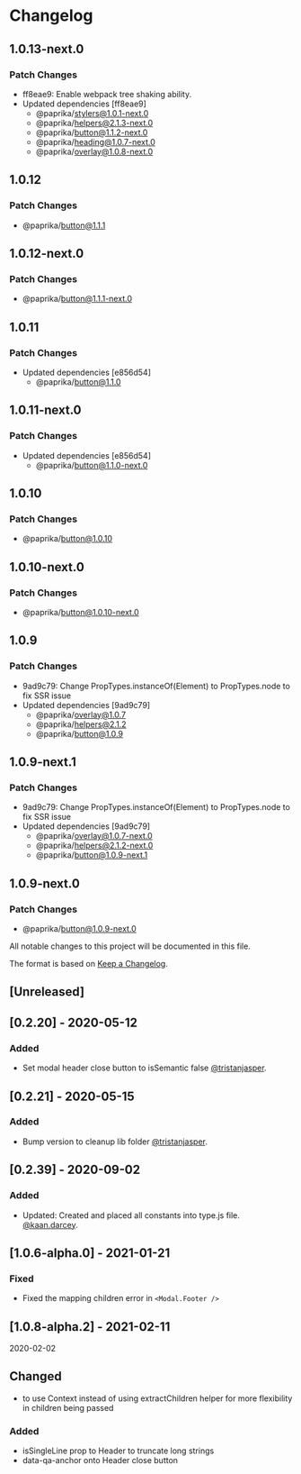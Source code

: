 # Changelog

## 1.0.13-next.0

### Patch Changes

- ff8eae9: Enable webpack tree shaking ability.
- Updated dependencies [ff8eae9]
  - @paprika/stylers@1.0.1-next.0
  - @paprika/helpers@2.1.3-next.0
  - @paprika/button@1.1.2-next.0
  - @paprika/heading@1.0.7-next.0
  - @paprika/overlay@1.0.8-next.0

## 1.0.12

### Patch Changes

- @paprika/button@1.1.1

## 1.0.12-next.0

### Patch Changes

- @paprika/button@1.1.1-next.0

## 1.0.11

### Patch Changes

- Updated dependencies [e856d54]
  - @paprika/button@1.1.0

## 1.0.11-next.0

### Patch Changes

- Updated dependencies [e856d54]
  - @paprika/button@1.1.0-next.0

## 1.0.10

### Patch Changes

- @paprika/button@1.0.10

## 1.0.10-next.0

### Patch Changes

- @paprika/button@1.0.10-next.0

## 1.0.9

### Patch Changes

- 9ad9c79: Change PropTypes.instanceOf(Element) to PropTypes.node to fix SSR issue
- Updated dependencies [9ad9c79]
  - @paprika/overlay@1.0.7
  - @paprika/helpers@2.1.2
  - @paprika/button@1.0.9

## 1.0.9-next.1

### Patch Changes

- 9ad9c79: Change PropTypes.instanceOf(Element) to PropTypes.node to fix SSR issue
- Updated dependencies [9ad9c79]
  - @paprika/overlay@1.0.7-next.0
  - @paprika/helpers@2.1.2-next.0
  - @paprika/button@1.0.9-next.1

## 1.0.9-next.0

### Patch Changes

- @paprika/button@1.0.9-next.0

All notable changes to this project will be documented in this file.

The format is based on [Keep a Changelog](https://keepachangelog.com/en/1.0.0/).

## [Unreleased]

## [0.2.20] - 2020-05-12

### Added

- Set modal header close button to isSemantic false [@tristanjasper](https://github.com/tristanjasper).

## [0.2.21] - 2020-05-15

### Added

- Bump version to cleanup lib folder [@tristanjasper](https://github.com/tristanjasper).

## [0.2.39] - 2020-09-02

### Added

- Updated: Created and placed all constants into type.js file. [@kaan.darcey](https://github.com/KDarcey).

## [1.0.6-alpha.0] - 2021-01-21

### Fixed

- Fixed the mapping children error in `<Modal.Footer />`

## [1.0.8-alpha.2] - 2021-02-11

2020-02-02

## Changed

- to use Context instead of using extractChildren helper for more flexibility in children being passed

### Added

- isSingleLine prop to Header to truncate long strings
- data-qa-anchor onto Header close button
